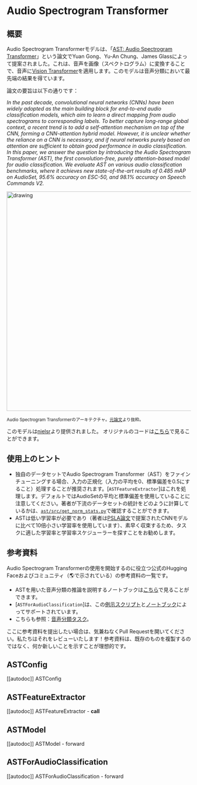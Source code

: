 <!--Copyright 2022 The HuggingFace Team. All rights reserved.

Licensed under the Apache License, Version 2.0 (the "License"); you may not use this file except in compliance with
the License. You may obtain a copy of the License at

http://www.apache.org/licenses/LICENSE-2.0

Unless required by applicable law or agreed to in writing, software distributed under the License is distributed on
an "AS IS" BASIS, WITHOUT WARRANTIES OR CONDITIONS OF ANY KIND, either express or implied. See the License for the
specific language governing permissions and limitations under the License.

⚠️ Note that this file is in Markdown but contain specific syntax for our doc-builder (similar to MDX) that may not be
rendered properly in your Markdown viewer.

-->

# Audio Spectrogram Transformer

## 概要

Audio Spectrogram Transformerモデルは、「[AST: Audio Spectrogram Transformer](https://arxiv.org/abs/2104.01778)」という論文でYuan Gong、Yu-An Chung、James Glassによって提案されました。これは、音声を画像（スペクトログラム）に変換することで、音声に[Vision Transformer](vit)を適用します。このモデルは音声分類において最先端の結果を得ています。

論文の要旨は以下の通りです：

*In the past decade, convolutional neural networks (CNNs) have been widely adopted as the main building block for end-to-end audio classification models, which aim to learn a direct mapping from audio spectrograms to corresponding labels. To better capture long-range global context, a recent trend is to add a self-attention mechanism on top of the CNN, forming a CNN-attention hybrid model. However, it is unclear whether the reliance on a CNN is necessary, and if neural networks purely based on attention are sufficient to obtain good performance in audio classification. In this paper, we answer the question by introducing the Audio Spectrogram Transformer (AST), the first convolution-free, purely attention-based model for audio classification. We evaluate AST on various audio classification benchmarks, where it achieves new state-of-the-art results of 0.485 mAP on AudioSet, 95.6% accuracy on ESC-50, and 98.1% accuracy on Speech Commands V2.*

<img src="https://huggingface.co/datasets/huggingface/documentation-images/resolve/main/transformers/model_doc/audio_spectogram_transformer_architecture.png"
alt="drawing" width="600"/>

<small> Audio Spectrogram Transformerのアーキテクチャ。<a href="https://arxiv.org/abs/2104.01778">元論文</a>より抜粋。</small>

このモデルは[nielsr](https://huggingface.co/nielsr)より提供されました。
オリジナルのコードは[こちら](https://github.com/YuanGongND/ast)で見ることができます。

## 使用上のヒント

- 独自のデータセットでAudio Spectrogram Transformer（AST）をファインチューニングする場合、入力の正規化（入力の平均を0、標準偏差を0.5にすること）処理することが推奨されます。[`ASTFeatureExtractor`]はこれを処理します。デフォルトではAudioSetの平均と標準偏差を使用していることに注意してください。著者が下流のデータセットの統計をどのように計算しているかは、[`ast/src/get_norm_stats.py`](https://github.com/YuanGongND/ast/blob/master/src/get_norm_stats.py)で確認することができます。
- ASTは低い学習率が必要であり（著者は[PSLA論文](https://arxiv.org/abs/2102.01243)で提案されたCNNモデルに比べて10倍小さい学習率を使用しています）、素早く収束するため、タスクに適した学習率と学習率スケジューラーを探すことをお勧めします。

## 参考資料

Audio Spectrogram Transformerの使用を開始するのに役立つ公式のHugging Faceおよびコミュニティ（🌎で示されている）の参考資料の一覧です。

<PipelineTag pipeline="audio-classification"/>

- ASTを用いた音声分類の推論を説明するノートブックは[こちら](https://github.com/NielsRogge/Transformers-Tutorials/tree/master/AST)で見ることができます。
- [`ASTForAudioClassification`]は、この[例示スクリプト](https://github.com/huggingface/transformers/tree/main/examples/pytorch/audio-classification)と[ノートブック](https://colab.research.google.com/github/huggingface/notebooks/blob/main/examples/audio_classification.ipynb)によってサポートされています。
- こちらも参照：[音声分類タスク](../tasks/audio_classification)。

ここに参考資料を提出したい場合は、気兼ねなくPull Requestを開いてください。私たちはそれをレビューいたします！参考資料は、既存のものを複製するのではなく、何か新しいことを示すことが理想的です。

## ASTConfig

[[autodoc]] ASTConfig

## ASTFeatureExtractor

[[autodoc]] ASTFeatureExtractor
    - __call__

## ASTModel

[[autodoc]] ASTModel
    - forward

## ASTForAudioClassification

[[autodoc]] ASTForAudioClassification
    - forward
